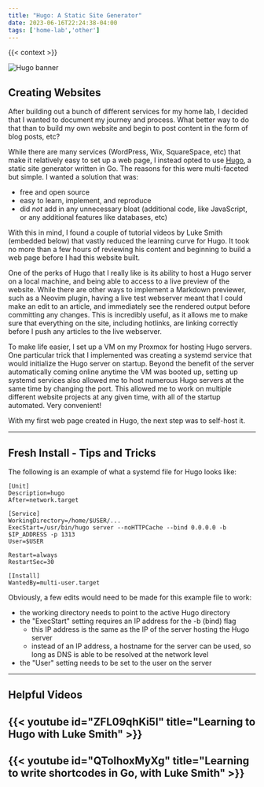 ```yaml
---
title: "Hugo: A Static Site Generator"
date: 2023-06-16T22:24:38-04:00
tags: ['home-lab','other']
---
```


{{< context >}}

![Hugo banner](/images/hugo-banner.png)

## Creating Websites

After building out a bunch of different services for my home lab, I decided that I wanted to document my journey and process. What better way to do that than to build my own website and begin to post content in the form of blog posts, etc?

While there are many services (WordPress, Wix, SquareSpace, etc) that make it relatively easy to set up a web page, I instead opted to use [Hugo](https://gohugo.io/), a static site generator written in Go. The reasons for this were multi-faceted but simple. I wanted a solution that was:

- free and open source
- easy to learn, implement, and reproduce
- did *not* add in any unnecessary bloat (additional code, like JavaScript, or any additional features like databases, etc)

With this in mind, I found a couple of tutorial videos by Luke Smith (embedded below) that vastly reduced the learning curve for Hugo. It took no more than a few hours of reviewing his content and beginning to build a web page before I had this website built.

One of the perks of Hugo that I really like is its ability to host a Hugo server on a local machine, and being able to access to a live preview of the website. While there are other ways to implement a Markdown previewer, such as a Neovim plugin, having a live test webserver meant that I could make an edit to an article, and immediately see the rendered output before committing any changes. This is incredibly useful, as it allows me to make sure that everything on the site, including hotlinks, are linking correctly before I push any articles to the live webserver.

To make life easier, I set up a VM on my Proxmox for hosting Hugo servers. One particular trick that I implemented was creating a systemd service that would initialize the Hugo server on startup. Beyond the benefit of the server automatically coming online anytime the VM was booted up, setting up systemd services also allowed me to host numerous Hugo servers at the same time by changing the port. This allowed me to work on multiple different website projects at any given time, with all of the startup automated. Very convenient!

With my first web page created in Hugo, the next step was to self-host it.

---

## Fresh Install - Tips and Tricks

The following is an example of what a systemd file for Hugo looks like:

```
[Unit]
Description=hugo
After=network.target

[Service]
WorkingDirectory=/home/$USER/...
ExecStart=/usr/bin/hugo server --noHTTPCache --bind 0.0.0.0 -b $IP_ADDRESS -p 1313
User=$USER

Restart=always
RestartSec=30

[Install]
WantedBy=multi-user.target
```

Obviously, a few edits would need to be made for this example file to work:

- the working directory needs to point to the active Hugo directory
- the "ExecStart" setting requires an IP address for the -b (bind) flag
    - this IP address is the same as the IP of the server hosting the Hugo server
    - instead of an IP address, a hostname for the server can be used, so long as DNS is able to be resolved at the network level
- the "User" setting needs to be set to the user on the server

---

## Helpful Videos

## {{< youtube id="ZFL09qhKi5I" title="Learning to Hugo with Luke Smith" >}}

## {{< youtube id="QTolhoxMyXg" title="Learning to write shortcodes in Go, with Luke Smith" >}}
